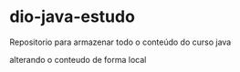 # dio-java-estudo
Repositorio para armazenar todo o conteúdo do curso java

alterando o conteudo de forma local